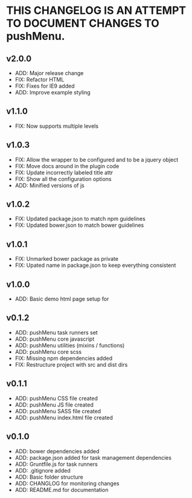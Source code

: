 # THIS CHANGELOG IS AN ATTEMPT TO DOCUMENT CHANGES TO pushMenu.

## v2.0.0
 - ADD: Major release change
 - FIX: Refactor HTML
 - FIX: Fixes for IE9 added
 - ADD: Improve example styling

## v1.1.0
 - FIX: Now supports multiple levels

## v1.0.3
 - FIX: Allow the wrapper to be configured and to be a jquery object
 - FIX: Move docs around in the plugin code
 - FIX: Update incorrectly labeled title attr
 - FIX: Show all the configuration options
 - ADD: Minified versions of js

## v1.0.2
 - FIX: Updated package.json to match npm guidelines
 - FIX: Updated bower.json to match bower guidelines

## v1.0.1
 - FIX: Unmarked bower package as private
 - FIX: Upated name in package.json to keep everything consistent

## v1.0.0
 - ADD: Basic demo html page setup for

## v0.1.2
 - ADD: pushMenu task runners set
 - ADD: pushMenu core javascript
 - ADD: pushMenu utilities (mixins / functions)
 - ADD: pushMenu core scss
 - FIX: Missing npm dependencies added
 - FIX: Restructure project with src and dist dirs

## v0.1.1
 - ADD: pushMenu CSS file created
 - ADD: pushMenu JS file created
 - ADD: pushMenu SASS file created
 - ADD: pushMenu index.html file created

## v0.1.0
 - ADD: bower dependencies added
 - ADD: package.json added for task management dependencies
 - ADD: Gruntfile.js for task runners
 - ADD: .gitignore added
 - ADD: Basic folder structure
 - ADD: CHANGLOG for monitoring changes
 - ADD: README.md for documentation